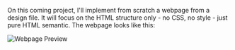 On this coming project, I'll implement from scratch a webpage from a design file. It will focus on the HTML structure only - no CSS, no style - just pure HTML semantic. The webpage looks like this:

![Webpage Preview](https://www.figma.com/file/dyYL6Ku4WG7vsdpwvlcJZC/Homepage?type=design&node-id=0-1&t=VVSyeWdP6T9gpalj-0)

